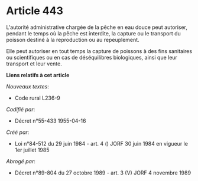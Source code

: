 # Article 443

L'autorité administrative chargée de la pêche en eau douce peut autoriser, pendant le temps où la pêche est interdite, la
capture ou le transport du poisson destiné à la reproduction ou au repeuplement.

Elle peut autoriser en tout temps la capture de poissons à des fins sanitaires ou scientifiques ou en cas de déséquilibres
biologiques, ainsi que leur transport et leur vente.

**Liens relatifs à cet article**

_Nouveaux textes_:

  - Code rural L236-9

_Codifié par_:

  - Décret n°55-433 1955-04-16

_Créé par_:

  - Loi n°84-512 du 29 juin 1984 - art. 4 () JORF 30 juin 1984 en vigueur le 1er juillet 1985

_Abrogé par_:

  - Décret n°89-804 du 27 octobre 1989 - art. 3 (V) JORF 4 novembre 1989

